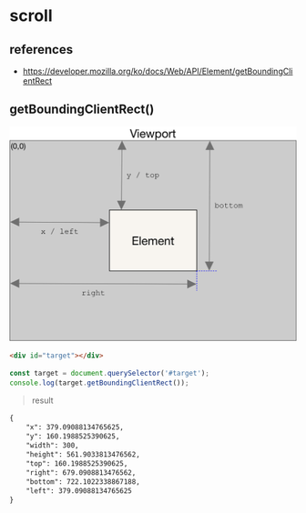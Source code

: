 # scroll

## references
+ https://developer.mozilla.org/ko/docs/Web/API/Element/getBoundingClientRect

## getBoundingClientRect()
<img src="./img/element-box-diagram.png" alt="getBoundingClientRect" width="600px"/>

``` html
<div id="target"></div>
```

``` javascript
const target = document.querySelector('#target');
console.log(target.getBoundingClientRect());
```
> result
```
{
    "x": 379.09088134765625,
    "y": 160.1988525390625,
    "width": 300,
    "height": 561.9033813476562,
    "top": 160.1988525390625,
    "right": 679.0908813476562,
    "bottom": 722.1022338867188,
    "left": 379.09088134765625
}
```

